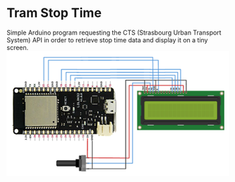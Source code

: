 # Tram Stop Time
Simple Arduino program requesting the CTS (Strasbourg Urban Transport System) API in order to retrieve stop time data and display it on a tiny screen.
![alt text](https://github.com/vavab/tram-stop-time/blob/main/esp32_16x2lcd.jpg)
